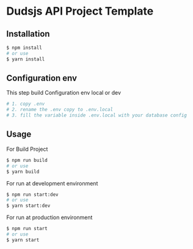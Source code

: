 # Dudsjs API Project Template

## Installation

```bash
$ npm install
# or use
$ yarn install
```

## Configuration env
This step build Configuration env local or dev
```bash
# 1. copy .env
# 2. rename the .env copy to .env.local
# 3. fill the variable inside .env.local with your database config  
```

## Usage

For Build Project

```bash
$ npm run build
# or use
$ yarn build
```

For run at development environment

```bash
$ npm run start:dev
# or use
$ yarn start:dev
```

For run at production environment

```bash
$ npm run start
# or use
$ yarn start
```
